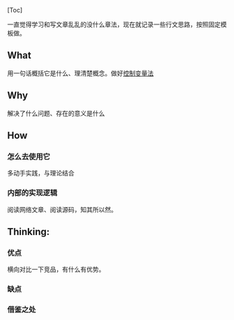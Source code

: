 [Toc]

一直觉得学习和写文章乱乱的没什么章法，现在就记录一些行文思路，按照固定模板做。



## What

用一句话概括它是什么、理清楚概念。做好[控制变量法]([https://wiki.mbalib.com/wiki/%E6%8E%A7%E5%88%B6%E5%8F%98%E9%87%8F%E6%B3%95](https://wiki.mbalib.com/wiki/控制变量法))

## Why

解决了什么问题、存在的意义是什么

## How

### 怎么去使用它

多动手实践，与理论结合 

### 内部的实现逻辑

阅读网络文章、阅读源码，知其所以然。

## Thinking: 

### 优点

横向对比一下竞品，有什么有优势。

### 缺点

### 借鉴之处